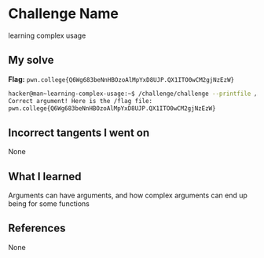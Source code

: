 # Challenge Name
learning complex usage

## My solve
**Flag:** `pwn.college{Q6Wg683beNnHBOzoAlMpYxD8UJP.QX1ITO0wCM2gjNzEzW}`

```bash
hacker@man~learning-complex-usage:~$ /challenge/challenge --printfile /flag
Correct argument! Here is the /flag file:
pwn.college{Q6Wg683beNnHBOzoAlMpYxD8UJP.QX1ITO0wCM2gjNzEzW}
```

## Incorrect tangents I went on
None

## What I learned
Arguments can have arguments, and how complex arguments can end up being for some functions

## References 
None
